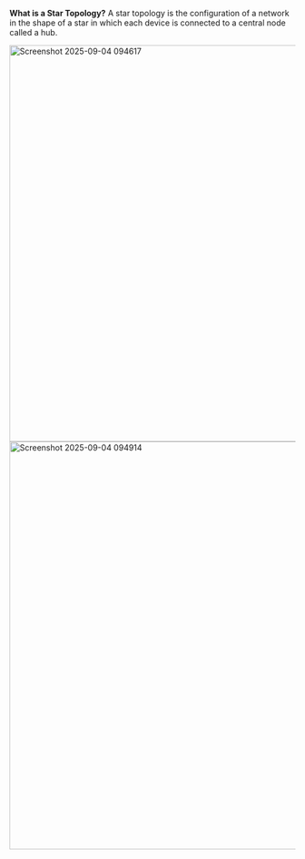 **What is a Star Topology?** A star topology is the configuration of a network in the shape of a star in which each device is connected to a central node called a hub.



<img width="578" height="697" alt="Screenshot 2025-09-04 094617" src="https://github.com/user-attachments/assets/866ca535-dade-4bc7-8d81-6a229b40c056" />

<img width="667" height="717" alt="Screenshot 2025-09-04 094914" src="https://github.com/user-attachments/assets/c9781425-de82-4603-8880-71424602c68a" />
